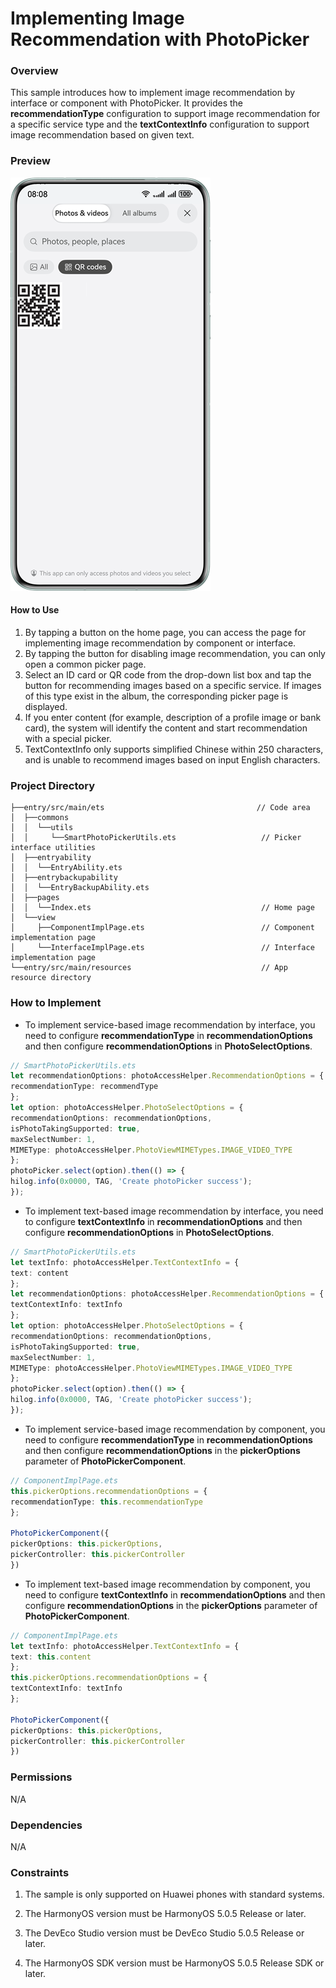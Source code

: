 # Implementing Image Recommendation with PhotoPicker

### Overview

This sample introduces how to implement image recommendation by interface or component with PhotoPicker. It provides the **recommendationType** configuration to support image recommendation for a specific service type and the **textContextInfo** configuration to support image recommendation based on given text.

### Preview
![](screenshots/Devices/smartPhotoPicker_en.png)

#### How to Use

1. By tapping a button on the home page, you can access the page for implementing image recommendation by component or interface.
2. By tapping the button for disabling image recommendation, you can only open a common picker page.
3. Select an ID card or QR code from the drop-down list box and tap the button for recommending images based on a specific service. If images of this type exist in the album, the corresponding picker page is displayed.
4. If you enter content (for example, description of a profile image or bank card), the system will identify the content and start recommendation with a special picker.
5. TextContextInfo only supports simplified Chinese within 250 characters, and is unable to recommend images based on input English characters.

### Project Directory
```
├──entry/src/main/ets                                  // Code area
│  ├──commons
│  │  └──utils
│  │     └──SmartPhotoPickerUtils.ets                   // Picker interface utilities
│  ├──entryability
│  │  └──EntryAbility.ets
│  ├──entrybackupability
│  │  └──EntryBackupAbility.ets
│  ├──pages
│  │  └──Index.ets                                      // Home page
│  └──view
│     ├──ComponentImplPage.ets                          // Component implementation page
│     └──InterfaceImplPage.ets                          // Interface implementation page
└──entry/src/main/resources                             // App resource directory

```

### How to Implement
* To implement service-based image recommendation by interface, you need to configure **recommendationType** in **recommendationOptions** and then configure **recommendationOptions** in **PhotoSelectOptions**.
```typescript
// SmartPhotoPickerUtils.ets
let recommendationOptions: photoAccessHelper.RecommendationOptions = {
recommendationType: recommendType
};
let option: photoAccessHelper.PhotoSelectOptions = {
recommendationOptions: recommendationOptions,
isPhotoTakingSupported: true,
maxSelectNumber: 1,
MIMEType: photoAccessHelper.PhotoViewMIMETypes.IMAGE_VIDEO_TYPE
};
photoPicker.select(option).then(() => {
hilog.info(0x0000, TAG, 'Create photoPicker success');
});
```
* To implement text-based image recommendation by interface, you need to configure **textContextInfo** in **recommendationOptions** and then configure **recommendationOptions** in **PhotoSelectOptions**.
```typescript
// SmartPhotoPickerUtils.ets
let textInfo: photoAccessHelper.TextContextInfo = {
text: content
};
let recommendationOptions: photoAccessHelper.RecommendationOptions = {
textContextInfo: textInfo
};
let option: photoAccessHelper.PhotoSelectOptions = {
recommendationOptions: recommendationOptions,
isPhotoTakingSupported: true,
maxSelectNumber: 1,
MIMEType: photoAccessHelper.PhotoViewMIMETypes.IMAGE_VIDEO_TYPE
};
photoPicker.select(option).then(() => {
hilog.info(0x0000, TAG, 'Create photoPicker success');
});
```
* To implement service-based image recommendation by component, you need to configure **recommendationType** in **recommendationOptions** and then configure **recommendationOptions** in the **pickerOptions** parameter of **PhotoPickerComponent**.
```typescript
// ComponentImplPage.ets
this.pickerOptions.recommendationOptions = {
recommendationType: this.recommendationType
};

PhotoPickerComponent({
pickerOptions: this.pickerOptions,
pickerController: this.pickerController
})
```
* To implement text-based image recommendation by component, you need to configure **textContextInfo** in **recommendationOptions** and then configure **recommendationOptions** in the **pickerOptions** parameter of **PhotoPickerComponent**.
```typescript
// ComponentImplPage.ets
let textInfo: photoAccessHelper.TextContextInfo = {
text: this.content
};
this.pickerOptions.recommendationOptions = {
textContextInfo: textInfo
};

PhotoPickerComponent({
pickerOptions: this.pickerOptions,
pickerController: this.pickerController
})
```


### Permissions

N/A

### Dependencies

N/A

### Constraints

1. The sample is only supported on Huawei phones with standard systems.

2. The HarmonyOS version must be HarmonyOS 5.0.5 Release or later.

3. The DevEco Studio version must be DevEco Studio 5.0.5 Release or later.

4. The HarmonyOS SDK version must be HarmonyOS 5.0.5 Release SDK or later.
